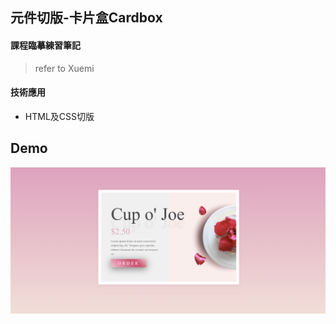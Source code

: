 ## 元件切版-卡片盒Cardbox

#### 課程臨摹練習筆記
> refer to Xuemi

#### 技術應用
  - HTML及CSS切版

## Demo
![demo](demo.png)